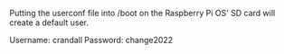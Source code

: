 Putting the userconf file into /boot on the Raspberry Pi OS' SD card will create a default user.

Username: crandall
Password: change2022
